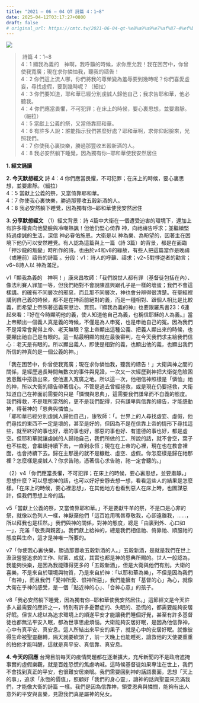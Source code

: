 ```yaml
---
title: "2021 – 06 – 04 QT 詩篇 4：1~8"
date: 2025-04-12T03:17:27+0800
draft: false
# original_url: https://cmtc.tw/2021-06-04-qt-%e8%a9%a9%e7%af%87-4%ef%bc%9a18
---
```


![](/images/qt.jpg)
>  詩篇 4：1\~8  
> 4：1 顯我為義的　神啊，我呼籲的時候，求你應允我！我在困苦中，你曾使我寬廣；現在求你憐恤我，聽我的禱告！  
> 4：2 你們這上流人哪，你們將我的尊榮變為羞辱要到幾時呢？你們喜愛虛妄，尋找虛假，要到幾時呢？（細拉）  
> 4：3 你們要知道，耶和華已經分別虔誠人歸他自己；我求告耶和華，他必聽我。  
> 4：4 你們應當畏懼，不可犯罪；在床上的時候，要心裏思想，並要肅靜。（細拉）  
> 4：5 當獻上公義的祭，又當倚靠耶和華。  
> 4：6 有許多人說：誰能指示我們甚麼好處？耶和華啊，求你仰起臉來，光照我們。  
> 4：7 你使我心裏快樂，勝過那豐收五穀新酒的人。  
> 4：8 我必安然躺下睡覺，因為獨有你─耶和華使我安然居住

**1. 經文誦讀**

**2.  今天默想經文**
詩 4：4 你們應當畏懼，不可犯罪；在床上的時候，要心裏思想，並要肅靜。（細拉）  
4：5 當獻上公義的祭，又當倚靠耶和華。  
4：7 你使我心裏快樂，勝過那豐收五穀新酒的人。  
4：8 我必安然躺下睡覺，因為獨有你─耶和華使我安然居住

**3. 分享默想經文**
（1）經文背景：詩 4篇中大衛在一個遭受迫害的環境下，還加上有許多權貴向他變臉與冷嘲熱諷！但他仍堅心倚靠 神，向祂禱告呼求；並繼續堅持過虔誠的生活，深信 神必眷佑施恩。大衛是以 神為樂、為盼望的，因著主在困境下他仍可以安然睡覺。有人認為這篇與上一篇（詩 3篇）的背景，都是在面臨「押沙龍的叛變」時所作的詩。也由於v4和v8的緣故，有些人把這篇當作是晚禱（或睡前）禱告的詩篇 。分段：v1：詩人的呼籲、禱求；v2\~5對悖逆者的勸言； v6\~8詩人以 神為滿足。

v1「顯我為義的　神啊！」康來昌牧師：「我們說世人都有罪（基督徒包括在內）、像法利賽人罪加一等，但我們絕對不會說陳進興跟孔子是一樣的壞蛋；我們不會這樣講。的確有不同層次的邪惡，而且那不同層次，神也會分辨得很清楚。在聖經裡講到自己義的時候，都不是在神面前絕對的義，而是一種相對、跟個人相比是比較義，而希望上帝照著這義來懲治、賞罰。『顯我為義的神』也要跟羅馬書23：6連起來看：『好在今時顯明他的義，使人知道他自己為義，也稱信耶穌的人為義。』當上帝顯出一個義人真是義的時候，不僅是為人申冤，也是申祂自己的冤。因為我們不是常常會覺得上帝、老天無眼？當上帝顯出這種公義、把義人顯出來的時候，也要顯出祂自己是有眼的。這一點最明顯的就在最後審判，在今天我們求主給我們信心：老天是有眼的。所以顯出義人，即使是相對的義，也顯出他的義，也顯出我們所信的神真的是一個公義的神。」

「我在困苦中，你曾使我寬廣；現在求你憐恤我，聽我的禱告！」大衛與神之間的關係，是經歷過長時間無數次的事件與見證，一次又一次經歷到神把大衛從危險困苦患難中搭救出來，使他進入寬廣之地。所以這一次，他相信神照樣是「憐恤」祂的神，所以大衛的禱告帶著信心。不管是過去曾經拯救，或是現在仍要拯救，大衛知道自己在神面前需要的只是「憐憫與恩典」，這需要我們謙卑而不自義的態度。我們得救，不是理所當然的，更不是我們配得，只有謙卑與信靠的禱告，才能感動神，得著神的「恩典與憐恤」。  
「耶和華已經分別虔誠人歸他自己」，康牧師：「。世界上的人尋找虛妄、虛假，他們尋找的東西不一定是壞的，甚至是好的，但因為不是在信靠上帝的情形下尋找這些，就至終好的事也好，壞的事也好，邪惡的事也好、有道德的事也好，都是虛空。但耶和華就讓虔誠的人歸祂自己，我們所做的工、所說的話，就不會空，葉子也不枯乾，會繼續持續下去，一直到永恆；現在在上帝的心裡，現在也在教會裡面，也會持續下去。歸在主那邊的就不是糠粃、虛空、虛假。你怎麼樣是歸在祂那裡？怎麼樣是虔誠人？你求告祂，憑著信心求告祂，祂一定會聽的。」

（2）v4「你們應當畏懼，不可犯罪；在床上的時候，要心裏思想，並要肅靜。」思想什麼？可以思想神的話，也可以好好安靜去想一想，看看這些人的結果是怎麼樣。「在床上的時候，要心裡思想」，在其他地方也看到惡人在床上時，也圖謀惡計，但我們思想上帝的話。

v5「當獻上公義的祭，又當倚靠耶和華。」不是要獻牛羊的祭，不是口是心非的祭，就像以色列人一樣，神厭棄他們「這百姓用嘴唇尊敬我，心卻遠離我，……，所以拜我也是枉然。」我們與神的關係，對神的態度，總是「由裏到外、心口如一」，充滿「敬畏與親密」。我們獻上給神的，總是我們相信祂、倚靠祂、順服祂的態度與生命，這才是神唯一所要的。

v7「你使我心裏快樂，勝過那豐收五穀新酒的人。」五穀新酒，是就是我們在世上汲汲營營追求的工作、財富、成就，其實也都是神的恩典所賜的。世人一般認為，我能夠快樂，是因為我能賺得更多的「五穀新酒」，但是大衛與他們有別。大衛的喜樂，不是來自於環境與物質，乃是來自於神：「以耶和華為樂」，不但是因為我們「有神」，而且我們「愛神所愛、恨神所惡」，我們能擁有「基督的心」為心，就像大衛在乎神的感受，是一個「貼近神的心」、「合神心意」的孩子。

v8「我必安然躺下睡覺，因為獨有你─耶和華使我安然居住。」這節經文是今天許多人最需要的應許之一，特別有許多憂鬱症的、失眠的、恐慌的，都需要能夠安居好眠。但世人總以為追求環境上的順遂平安才能讓我們睡個好覺，甚至有許多基督徒也都無法平安入眠，都為世事思慮煩惱。大衛能夠安居好眠，是因為他信靠神，心中有真平安、真安息。這人所結出來平安的果子，就是心中的安居好眠。就像彼得生命被聖靈翻轉，隔天就要砍頭了，前一天晚上也能睡死，讓救他的天使要重重的拍他才能叫醒，這就是真平安、真信靠、真安息。

**4. 今天的回應**
台灣目前每天的疫情問題都在逐漸擴大，充斥新聞的不是政府遮掩事實的虛假樂觀，就是百姓恐慌的焦慮吶喊。這時候基督徒如果專注在世上，我們不會找到真正的平安，也很難安居樂眠。我們需要回到神的話語裏面，思想「天上的事」，追求「永恆的價值」，照顧好「我們的身心靈」，讓神的話與聖靈來充滿我們，才能像大衛的詩篇 一樣。我們是因為信靠神，領受恩典與憐憫，能夠有出人意外的平安與喜樂，見證我們真是屬神的兒女。
